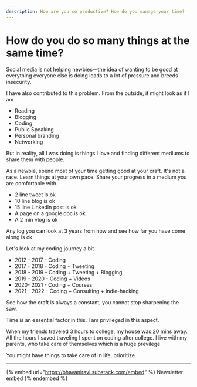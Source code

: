```yaml
---
description: How are you so productive? How do you manage your time?
---
```


# How do you do so many things at the same time?

Social media is not helping newbies—the idea of wanting to be good at everything everyone else is doing leads to a lot of pressure and breeds insecurity.

I have also contributed to this problem. From the outside, it might look as if I am

- Reading
- Blogging
- Coding
- Public Speaking
- Personal branding
- Networking

But in reality, all I was doing is things I love and finding different mediums to share them with people.

As a newbie, spend most of your time getting good at your craft. It's not a race. Learn things at your own pace. Share your progress in a medium you are comfortable with.

- 2 line tweet is ok&#x20;
- 10 line blog is ok&#x20;
- 15 line LinkedIn post is ok&#x20;
- A page on a google doc is ok&#x20;
- A 2 min vlog is ok

Any log you can look at 3 years from now and see how far you have come along is ok.

Let's look at my coding journey a bit

- 2012 - 2017 - Coding&#x20;
- 2017 - 2018 - Coding + Tweeting&#x20;
- 2018 - 2019 - Coding + Tweeting + Blogging&#x20;
- 2019 - 2020 - Coding + Videos&#x20;
- 2020- 2021 - Coding + Courses
- 2021 - 2022 - Coding + Consulting + Indie-hacking

See how the craft is always a constant, you cannot stop sharpening the saw.

Time is an essential factor in this. I am privileged in this aspect.

When my friends traveled 3 hours to college, my house was 20 mins away. All the hours I saved traveling I spent on coding after college. I live with my parents, who take care of themselves which is a huge previlege

You might have things to take care of in life, prioritize.

---

{% embed url="https://bhavaniravi.substack.com/embed" %}
Newsletter embed
{% endembed %}
